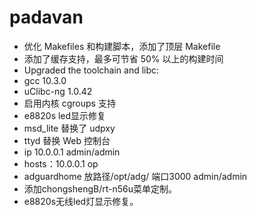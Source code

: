  # padavan #

 - 优化 Makefiles 和构建脚本，添加了顶层 Makefile
 - 添加了缓存支持，最多可节省 50% 以上的构建时间
 - Upgraded the toolchain and libc:
 - gcc 10.3.0
 - uClibc-ng 1.0.42
 - 启用内核 cgroups 支持
 - e8820s led显示修复
 - msd_lite 替换了 udpxy
 - ttyd 替换 Web 控制台
 - ip 10.0.0.1 admin/admin
 - hosts：10.0.0.1 op
 - adguardhome 放路径/opt/adg/ 端口3000 admin/admin
 - 添加chongshengB/rt-n56u菜单定制。
 - e8820s无线led灯显示修复。



